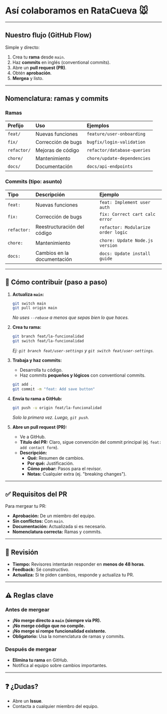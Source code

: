 # Así colaboramos en RataCueva 🐭

---

## Nuestro flujo (GitHub Flow)

Simple y directo:

1.  Crea tu **rama** desde `main`.
2.  Haz **commits** en inglés (conventional commits).
3.  Abre un **pull request (PR)**.
4.  Obtén **aprobación**.
5.  **Mergea** y listo.

---

## Nomenclatura: ramas y commits

### Ramas

| Prefijo     | Uso                | Ejemplos                    |
| :---------- | :----------------- | :-------------------------- |
| `feat/`  | Nuevas funciones   | `feature/user-onboarding`   |
| `fix/`   | Corrección de bugs | `bugfix/login-validation`   |
| `refactor/` | Mejoras de código  | `refactor/database-queries` |
| `chore/`    | Mantenimiento      | `chore/update-dependencies` |
| `docs/`     | Documentación      | `docs/api-endpoints`        |

### Commits (tipo: asunto)

| Tipo        | Descripción                 | Ejemplo                            |
| :---------- | :-------------------------- | :--------------------------------- |
| `feat:`     | Nuevas funciones            | `feat: Implement user auth`        |
| `fix:`      | Corrección de bugs          | `fix: Correct cart calc error`     |
| `refactor:` | Reestructuración del código | `refactor: Modularize order logic` |
| `chore:`    | Mantenimiento               | `chore: Update Node.js version`    |
| `docs:`     | Cambios en la documentación | `docs: Update install guide`       |

---

## 🚀 Cómo contribuir (paso a paso)

1.  **Actualiza `main`:**

    ```bash
    git switch main
    git pull origin main
    ```

    _No uses `--rebase` a menos que sepas bien lo que haces._

2.  **Crea tu rama:**

    ```bash
    git branch feat/la-funcionalidad
    git switch feat/la-funcionalidad
    ```

    _Ej: `git branch feat/user-settings` y `git switch feat/user-settings`._

3.  **Trabaja y haz commits:**

    - Desarrolla tu código.
    - Haz commits **pequeños y lógicos** con conventional commits.

    ```bash
    git add .
    git commit -m "feat: Add save button"
    ```

4.  **Envía tu rama a GitHub:**

    ```bash
    git push -u origin feat/la-funcionalidad
    ```

    _Solo la primera vez. Luego, `git push`._

5.  **Abre un pull request (PR):**
    - Ve a GitHub.
    - **Título del PR:** Claro, sigue convención del commit principal (ej. `feat: add contact form`).
    - **Descripción:**
      - **Qué:** Resumen de cambios.
      - **Por qué:** Justificación.
      - **Cómo probar:** Pasos para el revisor.
      - **Notas:** Cualquier extra (ej. "breaking changes").

---

## ✅ Requisitos del PR

Para mergear tu PR:

- **Aprobación:** De un miembro del equipo.
- **Sin conflictos:** Con `main`.
- **Documentación:** Actualizada si es necesario.
- **Nomenclatura correcta:** Ramas y commits.

---

## 💬 Revisión

- **Tiempo:** Revisores intentarán responder en **menos de 48 horas**.
- **Feedback:** Sé constructivo.
- **Actualiza:** Si te piden cambios, responde y actualiza tu PR.

---

## ⚠️ Reglas clave

### Antes de mergear

- **¡No merge directo a `main` (siempre vía PR).**
- **¡No merge código que no compile.**
- **¡No merge si rompe funcionalidad existente.**
- **Obligatorio:** Usa la nomenclatura de ramas y commits.

### Después de mergear

- **Elimina tu rama** en GitHub.
- Notifica al equipo sobre cambios importantes.

---

## ❓ ¿Dudas?

- Abre un **Issue**.
- Contacta a cualquier miembro del equipo.
